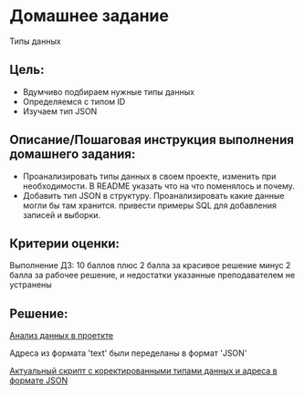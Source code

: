 # Домашнее задание
Типы данных

## Цель:
* Вдумчиво подбираем нужные типы данных
* Определяемся с типом ID
* Изучаем тип JSON


## Описание/Пошаговая инструкция выполнения домашнего задания:
* Проанализировать типы данных в своем проекте, изменить при необходимости. В README указать что на что поменялось и почему.
* Добавить тип JSON в структуру. Проанализировать какие данные могли бы там хранится. привести примеры SQL для добавления записей и выборки.

## Критерии оценки:
Выполнение ДЗ: 10 баллов
плюс 2 балла за красивое решение
минус 2 балла за рабочее решение, и недостатки указанные преподавателем не устранены

## Решение:

[Анализ данных в проеткте](README.md)

Адреса из формата 'text' были переделаны в формат 'JSON'

[Актуальный скрипт с коректированными типами данных и адреса в формате JSON](../hw21/docker/initdb/init.sql)

